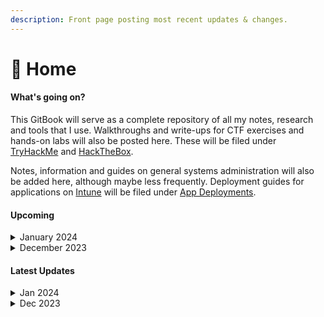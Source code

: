 ```yaml
---
description: Front page posting most recent updates & changes.
---
```


# 🏡 Home

#### What's going on?

This GitBook will serve as a complete repository of all my notes, research and tools that I use. Walkthroughs and write-ups for CTF exercises and hands-on labs will also be posted here. These will be filed under [TryHackMe](tryhackme/) and [HackTheBox](hackthebox/).

Notes, information and guides on general systems administration will also be added here, although maybe less frequently. Deployment guides for applications on [Intune](intune/) will be filed under [App Deployments](intune/app-deployment.md).

#### Upcoming

<details>

<summary>January 2024</summary>

* [ ] Tools section going over frequently used tools and useful web apps.
* [ ] Write-ups for Advent of Cyber 2023.
* [ ] THM learning path notes

</details>

<details>

<summary>December 2023</summary>

* [x] Intune remediation scripts.
* [x] Intune emergency app patching without supersedence.
* [x] Write-ups for TryHackMe Advent of Cyber 2023. \[In Progress!]

</details>

#### Latest Updates

<details>

<summary>Jan 2024</summary>

* \[04 Jan] Added [Day 5](tryhackme/advent-of-cyber-2023/day-5-a-christmas-doscovery-tapes-of-yule-tide-past.md), [Day 6](tryhackme/advent-of-cyber-2023/day-6-memories-of-christmas-past.md), [Day 7](tryhackme/advent-of-cyber-2023/day-7-tis-the-season-for-log-chopping.md) and [Day 8](tryhackme/advent-of-cyber-2023/day-8-have-a-holly-jolly-byte.md) to Advent of Cyber 2023. Added [Vulnerability OSINT](osint/vulnerability-osint.md). Added [Learning Paths](tryhackme/learning-paths/).
* \[03 Jan] Added [Day 2](tryhackme/advent-of-cyber-2023/day-2-o-data-all-ye-faithful.md), [Day 3](tryhackme/advent-of-cyber-2023/day-3-hydra-is-coming-to-town.md) and [Day 4](tryhackme/advent-of-cyber-2023/day-4-baby-its-cewld-outside.md) to Advent of Cyber 2023. Updated [News & Information](news-and-information.md).

</details>

<details>

<summary>Dec 2023</summary>

* \[20 Dec 2023] Updated [Intune](intune/). Added links to [GitHub](https://github.com/contrxl/central/tree/main). Added [Remediations](intune/remediations.md).
* \[18 Dec 2023] Updated [Intune](intune/). Added [App Updating/Patching](intune/app-updating-patching.md).
* \[15 Dec 2023] Added [Projects](projects/). Uploaded [A Simulation Study of DDoS](projects/a-simulation-study-of-ddos.md).
* \[13 Dec 2023] Updated [Home](./). Added [Microsoft Portal Links](microsoft-portal-links.md). Added [App Deployment](intune/app-deployment.md). Added [Intune](intune/). Added [Learning Links](learning-links.md).
* \[12 Dec 2023] Updated [OSINT](osint/). Added [News & Information](news-and-information.md). Added [TryHackMe](tryhackme/). Added [HackTheBox](hackthebox/).
* \[11 Dec 2023] Started project. Added [OSINT](osint/). Added [Anonymity Tools](anonymity-tools.md).

</details>
